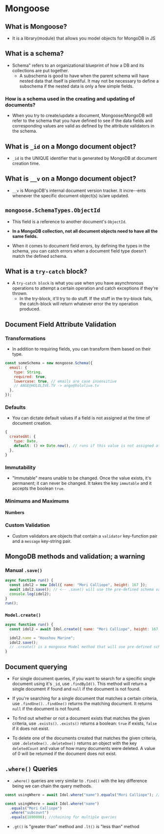 # Mongoose

## What is Mongoose?

- It is a library(module) that allows you model objects for MongoDB in JS

## What is a schema?

- Schema" refers to an organizational blueprint of how a DB and its collections are put together.
  - A subschema is good to have when the parent schema will have nested data that itself is plentiful. It may not be necessary to define a subschema if the nested data is only a few simple fields.

### How is a schema used in the creating and updating of documents?

- When you try to create/update a document, Mongoose/MongoDB will refer to the schema that you have defined to see if the data fields and corresponding values are valid as defined by the attribute validators in the schema.

## What is `_id` on a Mongo document object?

- `_id` is the UNIQUE identifier that is generated by MongoDB at document creation time.

## What is `__v` on a Mongo document object?

- `__v` is MongoDB's internal document version tracker. It incre--ents whenever the specific document object(s) is/are updated.

## `mongoose.SchemaTypes.ObjectId`

- This field is a reference to another document's `ObjectId`.

- **In a MongoDB collection, not all document objects need to have all the same fields.**

- When it comes to document field errors, by defining the types in the schema, you can catch errors when a document field type doesn't match the defined schema.

## What is a `try-catch` block?

- A `try-catch block` is what you use when you have asynchronous operations to attempt a certain operation and catch exceptions if they're thrown.
  - In the try-block, it'll try to do stuff. If the stuff in the try-block fails, the catch-block will return whatever error the try operation produced.

## Document Field Attribute Validation

### Transformations

- In addition to requiring fields, you can transform them based on their type.

```js
const someSchema = new mongoose.Schema({
  email: {
    type: String,
    required: true,
    lowercase: true, // emails are case insensitive
    // ANGE@HOLOLIVE.TV -> ange@hololive.tv
  },
});
```

### Defaults

- You can dictate default values if a field is not assigned at the time of document creation.

```js
{
  createdAt: {
    type: Date,
    default: () => Date.now(), // runs if this value is not assigned at creation time
  },
}
```

### Immutability

- "Immutable" means unable to be changed. Once the value exists, it's permanent; it can never be changed. It takes the key `immutable` and it accepts the boolean `true`.

### Minimums and Maximums

#### Numbers

### Custom Validation

- Custom validators are objects that contain a `validator` key-function pair and a `message` key-string pair.

## MongoDB methods and validation; a warning

### Manual `.save()`

```js
async function run() {
  const idol2 = new Idol({ name: "Mori Calliope", height: 167 });
  await idol2.save(); // <-- .save() will use the pre-defined schema validation
  console.log(idol2);
}
run();
```

### `Model.create()`

```js
async function run() {
  const idol2 = await Idol.create({ name: "Mori Calliope", height: 167 });

  idol2.name = "Houshou Marine";
  idol2.save();
  // .create() is a mongoose Model method that will use pre-defined schema validation
}
```

## Document querying

- For single document queries, if you want to search for a specific single document using it's `_id`, use `.findById()`. This method will return a single document if found and `null` if the document is not found.

- If you're searching for a single document that matches a certain criteria, use `.findOne()`. `.findOne()` returns the matching document. It returns `null` if the document is not found.

- To find out whether or not a document exists that matches the given criteria, use `.exists()`. `.exists()` returns a boolean: `true` if exists, `false` if it does not exist.

- To delete one of the documents created that matches the given criteria, use `.deleteOne()`. `.deleteOne()` returns an object with the key `deletedCount` and value of how many documents were deleted. A value of 0 will be returned if the document does not exist.

## `.where()` Queries

- `.where()` queries are very similar to `.find()` with the key difference being we can chain the query methods.

```js
const usingWhere = await Idol.where("name").equals("Mori Calliope"); //example of chaining methods for single query
```

```js
const usingWhere = await Idol.where("name")
  .equals("Mori Calliope")
  .where("subcount")
  .equals(1890000); //chaining for multiple queries
```

- `.gt()` is "greater than" method and `.lt()` is "less than" method
